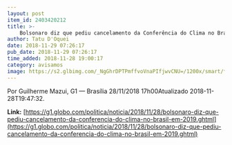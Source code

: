 ```yaml
---
layout: post
item_id: 2403420212
title: >-
    Bolsonaro diz que pediu cancelamento da Conferência do Clima no Brasil em 2019
author: Tatu D'Oquei
date: 2018-11-29 07:26:17
pub_date: 2018-11-29 07:26:17
time_added: 2018-11-28 19:00:17
category: avisamos
image: https://s2.glbimg.com/_NgGhrDPTPmffvoVnaPIfjwvCNU=/1200x/smart/filters:cover():strip_icc()/s01.video.glbimg.com/x720/7194232.jpg
---
```


Por Guilherme Mazui, G1 — Brasília 28/11/2018 17h00Atualizado 2018-11-28T19:47:32.

**Link:** [https://g1.globo.com/politica/noticia/2018/11/28/bolsonaro-diz-que-pediu-cancelamento-da-conferencia-do-clima-no-brasil-em-2019.ghtml](https://g1.globo.com/politica/noticia/2018/11/28/bolsonaro-diz-que-pediu-cancelamento-da-conferencia-do-clima-no-brasil-em-2019.ghtml)


